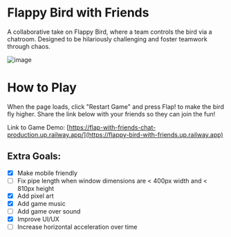 # Flappy Bird with Friends

A collaborative take on Flappy Bird, where a team controls the bird via a chatroom. Designed to be hilariously challenging and foster teamwork through chaos.

![image](https://github.com/user-attachments/assets/a8f3028c-12a1-486f-8c44-89713672ef5e)

# How to Play
When the page loads, click "Restart Game" and press Flap! to make the bird fly higher. Share the link below with your friends so they can join the fun!

Link to Game Demo: [https://flap-with-friends-chat-production.up.railway.app/](https://flappy-bird-with-friends.up.railway.app)

## Extra Goals:
- [x] Make mobile friendly
- [ ] Fix pipe length when window dimensions are < 400px width and < 810px height
- [x] Add pixel art
- [x] Add game music
- [ ] Add game over sound
- [x] Improve UI/UX
- [ ] Increase horizontal acceleration over time
